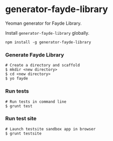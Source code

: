 generator-fayde-library
===================

Yeoman generator for Fayde Library.

Install `generator-fayde-library` globally.

`npm install -g generator-fayde-library`

### Generate Fayde Library

```
# Create a directory and scaffold
$ mkdir <new directory>
$ cd <new directory>
$ yo fayde
```

### Run tests
```
# Run tests in command line
$ grunt test
```

### Run test site
```
# Launch testsite sandbox app in browser
$ grunt testsite
```
